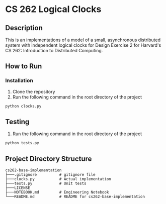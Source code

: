 # CS 262 Logical Clocks

## Description

This is an implementations of a model of a small, asynchronous distributed
system with independent logical clocks for Design Exercise 2 for Harvard's
CS 262: Introduction to Distributed Computing.

## How to Run

### Installation

1. Clone the repository
2. Run the following command in the root directory of the project
```bash
python clocks.py
```
## Testing

1. Run the following command in the root directory of the project
```bash
python tests.py
```

## Project Directory Structure
```
cs262-base-implementation
├───.gitignore          # gitignore file
├───clocks.py           # Actual implementation
├───tests.py            # Unit tests
├───LICENSE             
├───NOTEBOOK.md         # Engineering Notebook
└───README.md           # README for cs262-base-implementation
```
